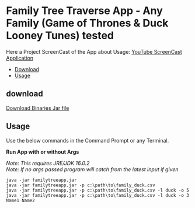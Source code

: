 # Family Tree Traverse App - Any Family (Game of Thrones & Duck Looney Tunes) tested

Here a Project ScreenCast of the App about Usage: [YouTube ScreenCast Application](https://www.youtube.com/channel/UCpBydElhnrBL7yUFnV6OuHQ)

<!-- TOC depthFrom:2 depthTo:6 withLinks:1 updateOnSave:1 orderedList:0 -->

- [Download](#download)
- [Usage](#usage)

<!-- /TOC -->

## download

[Download Binaries Jar file](https://github.com/JotunMichael/Data-Structures-Algorithms/releases/tag/v0.1)

## Usage

Use the below commands in the Command Prompt or any Terminal.

**Run App with or without Args**

*Note: This requires JRE/JDK 16.0.2*\
*Note: If no args passed program will catch from the latest input if given*

```
java -jar familytreeapp.jar
java -jar familytreeapp.jar -p c:\path\to\family_duck.csv
java -jar familytreeapp.jar -p c:\path\to\family_duck.csv -l duck -o 5
java -jar familytreeapp.jar -p c:\path\to\family_duck.csv -l duck -o 3 Name1 Name2
```
